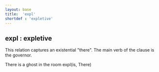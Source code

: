 ```yaml
---
layout: base
title:  'expl'
shortdef : 'expletive'
---
```



## expl : expletive
This relation captures an existential "there". The main verb of the clause is the governor. 

<div class="sd-parse">
There is a ghost in the room
expl(is, There)
</div>

 

